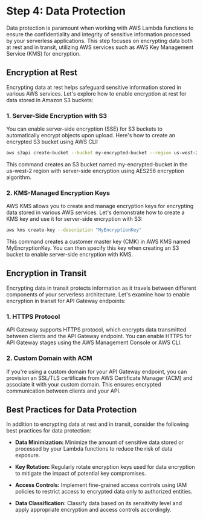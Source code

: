 # Step 4: Data Protection

Data protection is paramount when working with AWS Lambda functions to ensure the confidentiality and integrity of sensitive information processed by your serverless applications. This step focuses on encrypting data both at rest and in transit, utilizing AWS services such as AWS Key Management Service (KMS) for encryption.

## Encryption at Rest

Encrypting data at rest helps safeguard sensitive information stored in various AWS services. Let's explore how to enable encryption at rest for data stored in Amazon S3 buckets:

### 1. Server-Side Encryption with S3

You can enable server-side encryption (SSE) for S3 buckets to automatically encrypt objects upon upload. Here's how to create an encrypted S3 bucket using AWS CLI:

```bash
aws s3api create-bucket --bucket my-encrypted-bucket --region us-west-2 --create-bucket-configuration LocationConstraint=us-west-2 --server-side-encryption "AES256"
```

This command creates an S3 bucket named my-encrypted-bucket in the us-west-2 region with server-side encryption using AES256 encryption algorithm.

### 2. KMS-Managed Encryption Keys
AWS KMS allows you to create and manage encryption keys for encrypting data stored in various AWS services. Let's demonstrate how to create a KMS key and use it for server-side encryption with S3:

```bash
aws kms create-key --description "MyEncryptionKey"
```
This command creates a customer master key (CMK) in AWS KMS named MyEncryptionKey. You can then specify this key when creating an S3 bucket to enable server-side encryption with KMS.

## Encryption in Transit
Encrypting data in transit protects information as it travels between different components of your serverless architecture. Let's examine how to enable encryption in transit for API Gateway endpoints:

### 1. HTTPS Protocol
API Gateway supports HTTPS protocol, which encrypts data transmitted between clients and the API Gateway endpoint. You can enable HTTPS for API Gateway stages using the AWS Management Console or AWS CLI.

### 2. Custom Domain with ACM
If you're using a custom domain for your API Gateway endpoint, you can provision an SSL/TLS certificate from AWS Certificate Manager (ACM) and associate it with your custom domain. This ensures encrypted communication between clients and your API.


## Best Practices for Data Protection
In addition to encrypting data at rest and in transit, consider the following best practices for data protection:

- **Data Minimization:** Minimize the amount of sensitive data stored or processed by your Lambda functions to reduce the risk of data exposure.

- **Key Rotation:** Regularly rotate encryption keys used for data encryption to mitigate the impact of potential key compromises.

- **Access Controls:** Implement fine-grained access controls using IAM policies to restrict access to encrypted data only to authorized entities.

- **Data Classification:** Classify data based on its sensitivity level and apply appropriate encryption and access controls accordingly.





